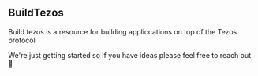 ## BuildTezos

Build tezos is a resource for building appliccations on top of the Tezos protocol

We're just getting started so if you have ideas please feel free to reach out 🚀
